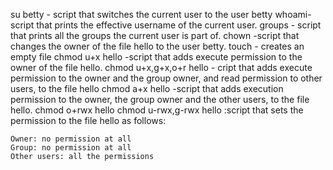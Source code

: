 su betty - script that switches the current user to the user betty
whoami-script that prints the effective username of the current user.
groups - script that prints all the groups the current user is part of.
chown -script that changes the owner of the file hello to the user betty.
touch - creates an empty file
chmod u+x hello -script that adds execute permission to the owner of the file hello.
chmod u+x,g+x,o+r hello - cript that adds execute permission to the owner and the group owner, and read permission to other users, to the file hello
chmod a+x hello -script that adds execution permission to the owner, the group owner and the other users, to the file hello.
chmod o+rwx hello
chmod u-rwx,g-rwx hello :script that sets the permission to the file hello as follows:

    Owner: no permission at all
    Group: no permission at all
    Other users: all the permissions

